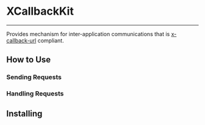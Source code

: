 # XCallbackKit

---

Provides mechanism for inter-application communications that is [x-callback-url](http://x-callback-url.com/specifications/) compliant.

## How to Use

### Sending Requests

### Handling Requests

## Installing
